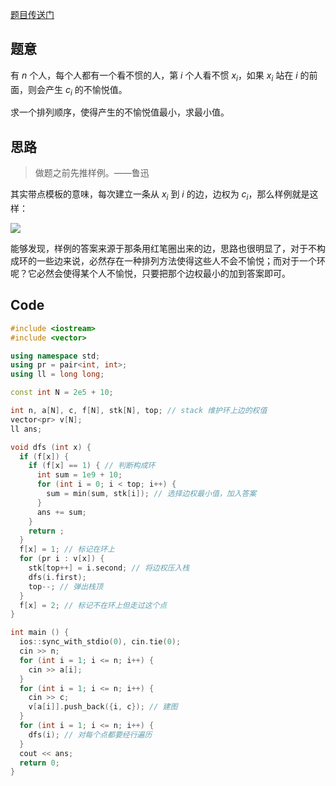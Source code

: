 [题目传送门](https://www.luogu.com.cn/problem/AT_abc256_e)

## 题意

有 $n$ 个人，每个人都有一个看不惯的人，第 $i$ 个人看不惯 $x_i$，如果 $x_i$ 站在 $i$ 的前面，则会产生 $c_i$ 的不愉悦值。

求一个排列顺序，使得产生的不愉悦值最小，求最小值。

## 思路

> 做题之前先推样例。——鲁迅

其实带点模板的意味，每次建立一条从 $x_i$ 到 $i$ 的边，边权为 $c_i$，那么样例就是这样：

![](https://cdn.luogu.com.cn/upload/image_hosting/lysvwifo.png)

能够发现，样例的答案来源于那条用红笔圈出来的边，思路也很明显了，对于不构成环的一些边来说，必然存在一种排列方法使得这些人不会不愉悦；而对于一个环呢？它必然会使得某个人不愉悦，只要把那个边权最小的加到答案即可。

## Code

```cpp
#include <iostream>
#include <vector>

using namespace std;
using pr = pair<int, int>;
using ll = long long;

const int N = 2e5 + 10;

int n, a[N], c, f[N], stk[N], top; // stack 维护环上边的权值
vector<pr> v[N];
ll ans;

void dfs (int x) {
  if (f[x]) {
    if (f[x] == 1) { // 判断构成环
      int sum = 1e9 + 10;
      for (int i = 0; i < top; i++) {
        sum = min(sum, stk[i]); // 选择边权最小值，加入答案
      }
      ans += sum;
    }
    return ;
  }
  f[x] = 1; // 标记在环上
  for (pr i : v[x]) {
    stk[top++] = i.second; // 将边权压入栈
    dfs(i.first);
    top--; // 弹出栈顶
  }
  f[x] = 2; // 标记不在环上但走过这个点
}

int main () {
  ios::sync_with_stdio(0), cin.tie(0);
  cin >> n;
  for (int i = 1; i <= n; i++) {
    cin >> a[i];
  }
  for (int i = 1; i <= n; i++) {
    cin >> c;
    v[a[i]].push_back({i, c}); // 建图
  }
  for (int i = 1; i <= n; i++) {
    dfs(i); // 对每个点都要经行遍历
  }
  cout << ans;
  return 0;
}
```

